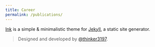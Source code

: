 ```yaml
---
title: Career
permalink: /publications/
---
```


<p class="heavy-title"><a href="http://github.com/thinker3197/Ink">Ink</a> is a simple & minimalistic theme for <a href="http://jekyllrb.com">Jekyll</a>, a static site generator.</p>

>Designed and developed by [@thinker3197](https://github.com/thinker3197).

